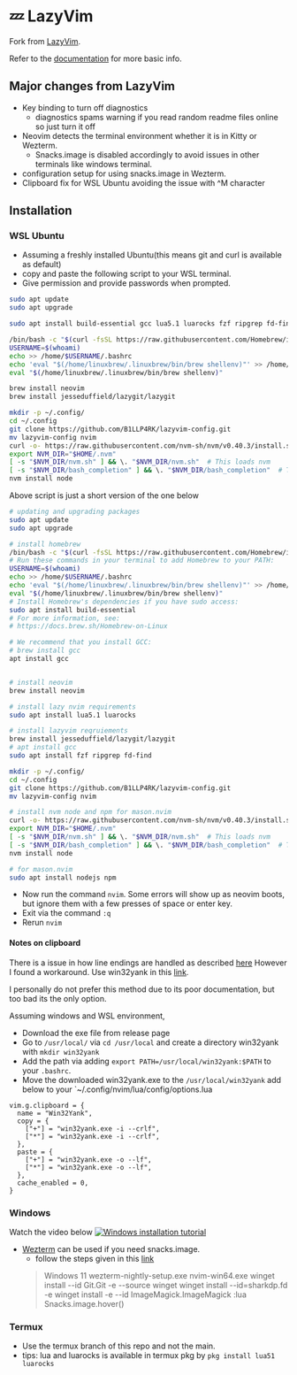 # 💤 LazyVim

Fork from [LazyVim](https://github.com/LazyVim/LazyVim).

Refer to the [documentation](https://lazyvim.github.io/installation) for more basic info.

## Major changes from LazyVim

- Key binding to turn off diagnostics
  - diagnostics spams warning if you read random readme files online so just turn it off
- Neovim detects the terminal environment whether it is in Kitty or Wezterm.
  - Snacks.image is disabled accordingly to avoid issues in other terminals like windows terminal.
- configuration setup for using snacks.image in Wezterm.
- Clipboard fix for WSL Ubuntu avoiding the issue with ^M character

## Installation

### WSL Ubuntu

- Assuming a freshly installed Ubuntu(this means git and curl is available as default)
- copy and paste the following script to your WSL terminal.
- Give permission and provide passwords when prompted.

```bash
sudo apt update
sudo apt upgrade

sudo apt install build-essential gcc lua5.1 luarocks fzf ripgrep fd-find npm nodejs

/bin/bash -c "$(curl -fsSL https://raw.githubusercontent.com/Homebrew/install/HEAD/install.sh)"
USERNAME=$(whoami)
echo >> /home/$USERNAME/.bashrc
echo 'eval "$(/home/linuxbrew/.linuxbrew/bin/brew shellenv)"' >> /home/$USERNAME/.bashrc
eval "$(/home/linuxbrew/.linuxbrew/bin/brew shellenv)"

brew install neovim
brew install jesseduffield/lazygit/lazygit

mkdir -p ~/.config/
cd ~/.config
git clone https://github.com/B1LLP4RK/lazyvim-config.git
mv lazyvim-config nvim
curl -o- https://raw.githubusercontent.com/nvm-sh/nvm/v0.40.3/install.sh | bash
export NVM_DIR="$HOME/.nvm"
[ -s "$NVM_DIR/nvm.sh" ] && \. "$NVM_DIR/nvm.sh"  # This loads nvm
[ -s "$NVM_DIR/bash_completion" ] && \. "$NVM_DIR/bash_completion"  # This loads nvm bash_completion
nvm install node
```

Above script is just a short version of the one below

```bash
# updating and upgrading packages
sudo apt update
sudo apt upgrade

# install homebrew
/bin/bash -c "$(curl -fsSL https://raw.githubusercontent.com/Homebrew/install/HEAD/install.sh)"
# Run these commands in your terminal to add Homebrew to your PATH:
USERNAME=$(whoami)
echo >> /home/$USERNAME/.bashrc
echo 'eval "$(/home/linuxbrew/.linuxbrew/bin/brew shellenv)"' >> /home/$USERNAME/.bashrc
eval "$(/home/linuxbrew/.linuxbrew/bin/brew shellenv)"
# Install Homebrew's dependencies if you have sudo access:
sudo apt install build-essential
# For more information, see:
# https://docs.brew.sh/Homebrew-on-Linux

# We recommend that you install GCC:
# brew install gcc
apt install gcc


# install neovim
brew install neovim

# install lazy nvim requirements
sudo apt install lua5.1 luarocks

# install lazyvim reqruiements
brew install jesseduffield/lazygit/lazygit
# apt install gcc
sudo apt install fzf ripgrep fd-find

mkdir -p ~/.config/
cd ~/.config
git clone https://github.com/B1LLP4RK/lazyvim-config.git
mv lazyvim-config nvim

# install nvm node and npm for mason.nvim
curl -o- https://raw.githubusercontent.com/nvm-sh/nvm/v0.40.3/install.sh | bash
export NVM_DIR="$HOME/.nvm"
[ -s "$NVM_DIR/nvm.sh" ] && \. "$NVM_DIR/nvm.sh"  # This loads nvm
[ -s "$NVM_DIR/bash_completion" ] && \. "$NVM_DIR/bash_completion"  # This loads nvm bash_completion
nvm install node

# for mason.nvim
sudo apt install nodejs npm
```

- Now run the command `nvim`. Some errors will show up as neovim boots, but ignore them with a few presses of space or enter key.
- Exit via the command `:q`
- Rerun `nvim`

#### Notes on clipboard

There is a issue in how line endings are handled as described [here](https://github.com/LazyVim/LazyVim/discussions/5954#discussioncomment-13178737)
However I found a workaround.
Use win32yank in this [link](<https://github.com/equalsraf/win32yank>).

I personally do not prefer this method due to its poor documentation, but too bad its the only option.

Assuming windows and WSL environment,

- Download the exe file from release page
- Go to `/usr/local/` via `cd /usr/local` and create a directory win32yank with `mkdir win32yank`
- Add the path via adding `export PATH=/usr/local/win32yank:$PATH` to your `.bashrc`.
- Move the downloaded win32yank.exe to the `/usr/local/win32yank`
add below to your `~/.config/nvim/lua/config/options.lua

```Vimscript
vim.g.clipboard = {
  name = "Win32Yank",
  copy = {
    ["+"] = "win32yank.exe -i --crlf",
    ["*"] = "win32yank.exe -i --crlf",
  },
  paste = {
    ["+"] = "win32yank.exe -o --lf",
    ["*"] = "win32yank.exe -o --lf",
  },
  cache_enabled = 0,
}
```

### Windows

Watch the video below
[![Windows installation tutorial](https://img.youtube.com/vi/EpcyqQPOnow/0.jpg)](https://youtu.be/EpcyqQPOnow)

- [Wezterm](https://wezterm.org/index.html) can be used if you need snacks.image.
  - follow the steps given in this [link](https://github.com/folke/snacks.nvim/discussions/1720#discussioncomment-13645727)
  > Windows 11
  > wezterm-nightly-setup.exe
  > nvim-win64.exe
  > winget install --id Git.Git -e --source winget
  > winget install --id=sharkdp.fd  -e
  > winget install -e --id ImageMagick.ImageMagick
  > :lua Snacks.image.hover()

### Termux

- Use the termux branch of this repo and not the main.
- tips: lua and luarocks is available in termux pkg by `pkg install lua51 luarocks`
